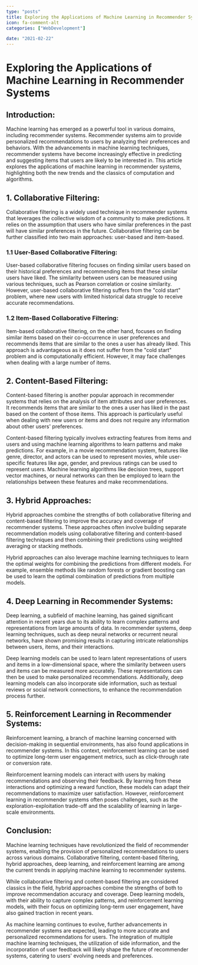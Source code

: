 ```yaml
---
type: "posts"
title: Exploring the Applications of Machine Learning in Recommender Systems
icon: fa-comment-alt
categories: ["WebDevelopment"]

date: "2021-02-22"
---
```




# Exploring the Applications of Machine Learning in Recommender Systems

## Introduction:

Machine learning has emerged as a powerful tool in various domains, including recommender systems. Recommender systems aim to provide personalized recommendations to users by analyzing their preferences and behaviors. With the advancements in machine learning techniques, recommender systems have become increasingly effective in predicting and suggesting items that users are likely to be interested in. This article explores the applications of machine learning in recommender systems, highlighting both the new trends and the classics of computation and algorithms.

## 1. Collaborative Filtering:

Collaborative filtering is a widely used technique in recommender systems that leverages the collective wisdom of a community to make predictions. It relies on the assumption that users who have similar preferences in the past will have similar preferences in the future. Collaborative filtering can be further classified into two main approaches: user-based and item-based.

### 1.1 User-Based Collaborative Filtering:

User-based collaborative filtering focuses on finding similar users based on their historical preferences and recommending items that these similar users have liked. The similarity between users can be measured using various techniques, such as Pearson correlation or cosine similarity. However, user-based collaborative filtering suffers from the "cold start" problem, where new users with limited historical data struggle to receive accurate recommendations.

### 1.2 Item-Based Collaborative Filtering:

Item-based collaborative filtering, on the other hand, focuses on finding similar items based on their co-occurrence in user preferences and recommends items that are similar to the ones a user has already liked. This approach is advantageous as it does not suffer from the "cold start" problem and is computationally efficient. However, it may face challenges when dealing with a large number of items.

## 2. Content-Based Filtering:

Content-based filtering is another popular approach in recommender systems that relies on the analysis of item attributes and user preferences. It recommends items that are similar to the ones a user has liked in the past based on the content of those items. This approach is particularly useful when dealing with new users or items and does not require any information about other users' preferences.

Content-based filtering typically involves extracting features from items and users and using machine learning algorithms to learn patterns and make predictions. For example, in a movie recommendation system, features like genre, director, and actors can be used to represent movies, while user-specific features like age, gender, and previous ratings can be used to represent users. Machine learning algorithms like decision trees, support vector machines, or neural networks can then be employed to learn the relationships between these features and make recommendations.

## 3. Hybrid Approaches:

Hybrid approaches combine the strengths of both collaborative filtering and content-based filtering to improve the accuracy and coverage of recommender systems. These approaches often involve building separate recommendation models using collaborative filtering and content-based filtering techniques and then combining their predictions using weighted averaging or stacking methods.

Hybrid approaches can also leverage machine learning techniques to learn the optimal weights for combining the predictions from different models. For example, ensemble methods like random forests or gradient boosting can be used to learn the optimal combination of predictions from multiple models.

## 4. Deep Learning in Recommender Systems:

Deep learning, a subfield of machine learning, has gained significant attention in recent years due to its ability to learn complex patterns and representations from large amounts of data. In recommender systems, deep learning techniques, such as deep neural networks or recurrent neural networks, have shown promising results in capturing intricate relationships between users, items, and their interactions.

Deep learning models can be used to learn latent representations of users and items in a low-dimensional space, where the similarity between users and items can be measured more accurately. These representations can then be used to make personalized recommendations. Additionally, deep learning models can also incorporate side information, such as textual reviews or social network connections, to enhance the recommendation process further.

## 5. Reinforcement Learning in Recommender Systems:

Reinforcement learning, a branch of machine learning concerned with decision-making in sequential environments, has also found applications in recommender systems. In this context, reinforcement learning can be used to optimize long-term user engagement metrics, such as click-through rate or conversion rate.

Reinforcement learning models can interact with users by making recommendations and observing their feedback. By learning from these interactions and optimizing a reward function, these models can adapt their recommendations to maximize user satisfaction. However, reinforcement learning in recommender systems often poses challenges, such as the exploration-exploitation trade-off and the scalability of learning in large-scale environments.

## Conclusion:

Machine learning techniques have revolutionized the field of recommender systems, enabling the provision of personalized recommendations to users across various domains. Collaborative filtering, content-based filtering, hybrid approaches, deep learning, and reinforcement learning are among the current trends in applying machine learning to recommender systems.

While collaborative filtering and content-based filtering are considered classics in the field, hybrid approaches combine the strengths of both to improve recommendation accuracy and coverage. Deep learning models, with their ability to capture complex patterns, and reinforcement learning models, with their focus on optimizing long-term user engagement, have also gained traction in recent years.

As machine learning continues to evolve, further advancements in recommender systems are expected, leading to more accurate and personalized recommendations for users. The integration of multiple machine learning techniques, the utilization of side information, and the incorporation of user feedback will likely shape the future of recommender systems, catering to users' evolving needs and preferences.